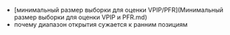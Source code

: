 - [минимальный размер выборки для оценки VPIP/PFR](Минимальный размер выборки для оценки VPIP и PFR.md)
- почему диапазон открытия сужается к ранним позициям